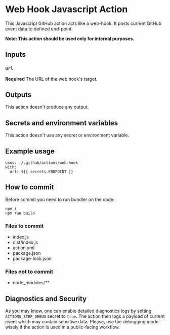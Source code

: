 # Web Hook Javascript Action

This Javascript GitHub action acts like a web-hook. It posts current GitHub event data to defined end-point.

**Note: This action should be used only for internal purposes.**

## Inputs

### `url`

**Required** The URL of the web hook's target.

## Outputs

This action doesn't produce any output.

## Secrets and environment variables

This action doesn't use any secret or environment variable.

## Example usage
```
uses: ./.github/actions/web-hook
with:
  url: ${{ secrets.ENDPOINT }}
```

## How to commit

Before commit you need to run bundler on the code:
```
npm i
npm run build
```

### Files to commit
- index.js
- dist/index.js
- action.yml
- package.json
- package-lock.json

### Files not to commit
- node_modules/**

## Diagnostics and Security

As you may know, one can enable detailed diagnostics logs by setting `ACTIONS_STEP_DEBUG` secret to `true`. The action then logs a payload of current event which may contain sensitive data. Please, use the debugging mode wisely if the action is used in a public-facing workflow.
